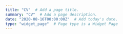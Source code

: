```yaml
---
title: "CV"  # Add a page title.
summary: "CV"  # Add a page description.
date: "2020-08-16T00:00:00Z"  # Add today's date.
type: "widget_page"  # Page type is a Widget Page
---
```

